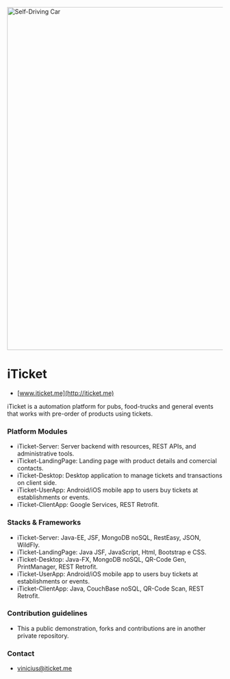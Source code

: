 <img src="https://scontent.fplu11-1.fna.fbcdn.net/v/t31.0-8/20545522_140166263241499_444801607207173636_o.png?oh=92a4132a288f2cc4d41e6820a4ab4b7a&oe=5AEFD6AD" alt="Self-Driving Car" width="800px">

# iTicket #
* [www.iticket.me](http://iticket.me)

iTicket is a automation platform for pubs, food-trucks and general events that works with pre-order of products using tickets.

### Platform Modules ###

* iTicket-Server:
Server backend with resources, REST APIs, and administrative tools.
* iTicket-LandingPage:
Landing page with product details and comercial contacts.
* iTicket-Desktop:
Desktop application to manage tickets and transactions on client side.
* iTicket-UserApp:
Android/iOS mobile app to users buy tickets at establishments or events.
* iTicket-ClientApp:
Google Services, REST Retrofit.

### Stacks & Frameworks ###

* iTicket-Server:
Java-EE, JSF, MongoDB noSQL, RestEasy, JSON, WildFly.
* iTicket-LandingPage:
Java JSF, JavaScript, Html, Bootstrap e CSS.
* iTicket-Desktop:
Java-FX, MongoDB noSQL, QR-Code Gen, PrintManager, REST Retrofit.
* iTicket-UserApp:
Android/iOS mobile app to users buy tickets at establishments or events.
* iTicket-ClientApp:
Java, CouchBase noSQL, QR-Code Scan, REST Retrofit.

### Contribution guidelines ###

* This a public demonstration, forks and contributions are in another private repository.

### Contact ###

* [vinicius@iticket.me](mailto:vinicius@iticket.me)
